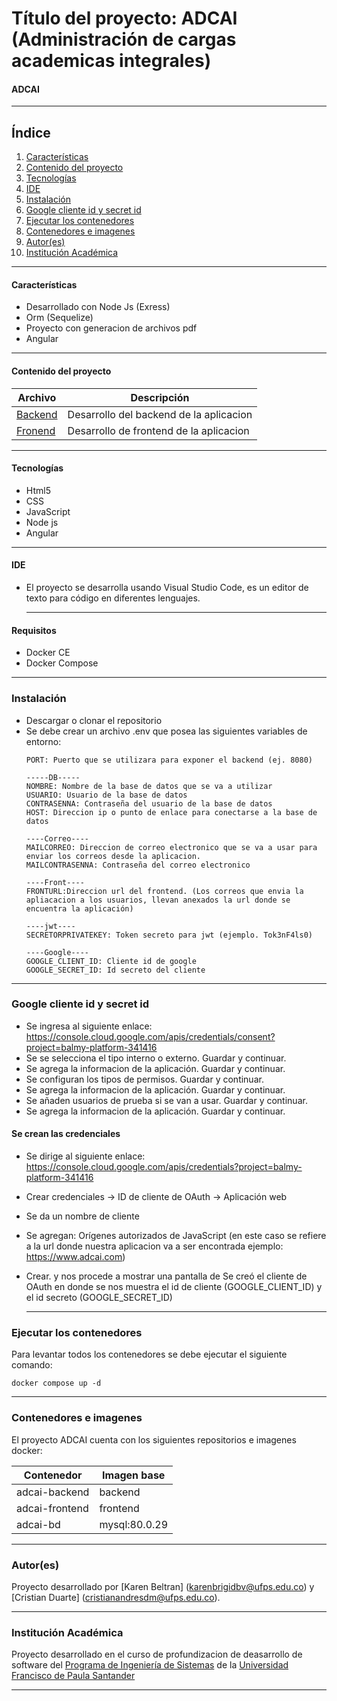 # Título del proyecto: ADCAI (Administración de cargas academicas integrales)

#### ADCAI
***
## Índice
1. [Características](#características)
2. [Contenido del proyecto](#contenido-del-proyecto)
3. [Tecnologías](#tecnologías)
4. [IDE](#ide)
5. [Instalación](#instalación)
6. [Google cliente id y secret id](#google-cliente-id-y-secret-id)
7. [Ejecutar los contenedores](#ejecutar-los-contenedores)
8. [Contenedores e imagenes](#contenedores-e-imagenes)
9. [Autor(es)](#autores)
10. [Institución Académica](#institución-académica)
***


#### Características

  - Desarrollado con Node Js (Exress)
  - Orm (Sequelize)
  - Proyecto con generacion de archivos pdf
  - Angular
***
  #### Contenido del proyecto

| Archivo      | Descripción  |
|--------------|--------------|
| [Backend](https://github.com/CristianDuarteM/ADCAI/tree/develop) | Desarrollo del backend de la aplicacion |
| [Fronend](https://github.com/CristianDuarteM/ADCAI/tree/develop/FrontEnd) | Desarrollo de frontend de la aplicacion|

  
***
#### Tecnologías

  - Html5
  - CSS
  - JavaScript
  - Node js
  - Angular
  
  
  ***
#### IDE

- El proyecto se desarrolla usando Visual Studio Code, es un editor de texto para código en diferentes lenguajes.

  ***
#### Requisitos
- Docker CE
- Docker Compose 

***
### Instalación
- Descargar o clonar el repositorio
- Se debe crear un archivo .env que posea las siguientes variables de entorno: 
  ```
  PORT: Puerto que se utilizara para exponer el backend (ej. 8080)

  -----DB-----
  NOMBRE: Nombre de la base de datos que se va a utilizar
  USUARIO: Usuario de la base de datos
  CONTRASENNA: Contraseña del usuario de la base de datos
  HOST: Direccion ip o punto de enlace para conectarse a la base de datos

  ----Correo----
  MAILCORREO: Direccion de correo electronico que se va a usar para enviar los correos desde la aplicacion.
  MAILCONTRASENNA: Contraseña del correo electronico

  ----Front----
  FRONTURL:Direccion url del frontend. (Los correos que envia la apliacacion a los usuarios, llevan anexados la url donde se encuentra la aplicación)

  ----jwt----
  SECRETORPRIVATEKEY: Token secreto para jwt (ejemplo. Tok3nF4ls0)

  ----Google----
  GOOGLE_CLIENT_ID: Cliente id de google
  GOOGLE_SECRET_ID: Id secreto del cliente
  ```
  
***  
### Google cliente id y secret id
- Se ingresa al siguiente enlace: https://console.cloud.google.com/apis/credentials/consent?project=balmy-platform-341416
- Se se selecciona el tipo interno o externo. Guardar y continuar.
- Se agrega la informacion de la aplicación. Guardar y continuar.
- Se configuran los tipos de permisos. Guardar y continuar.
- Se agrega la informacion de la aplicación. Guardar y continuar.
- Se añaden usuarios de prueba si se van a usar. Guardar y continuar.
- Se agrega la informacion de la aplicación. Guardar y continuar.

#### Se crean las credenciales
- Se dirige al siguiente enlace: https://console.cloud.google.com/apis/credentials?project=balmy-platform-341416
- Crear credenciales -> ID de cliente de OAuth -> Aplicación web
- Se da un nombre de cliente
- Se agregan: Orígenes autorizados de JavaScript (en este caso se refiere a la url donde nuestra aplicacion va a ser encontrada ejemplo: https://www.adcai.com)
- Crear. y nos procede a mostrar una pantalla de Se creó el cliente de OAuth en donde se nos muestra el id de cliente (GOOGLE_CLIENT_ID) y el id secreto (GOOGLE_SECRET_ID)

  ***  
### Ejecutar los contenedores

Para levantar todos los contenedores se debe ejecutar el siguiente comando:

```
docker compose up -d
```

  ***
### Contenedores e imagenes

El proyecto ADCAI cuenta con los siguientes repositorios e imagenes docker:

| Contenedor               | Imagen base  |
| ------------------------ | ------------ |
| adcai-backend            | backend      |
| adcai-frontend           | frontend     |
| adcai-bd                 | mysql:80.0.29|



***
### Autor(es)
Proyecto desarrollado por [Karen Beltran] (<karenbrigidbv@ufps.edu.co>) y [Cristian Duarte] (<cristianandresdm@ufps.edu.co>).


***
### Institución Académica   
Proyecto desarrollado en el curso de profundizacion de deasarrollo de software del  [Programa de Ingeniería de Sistemas] de la [Universidad Francisco de Paula Santander]


   [Programa de Ingeniería de Sistemas]:<https://ingsistemas.cloud.ufps.edu.co/>
   [Universidad Francisco de Paula Santander]:<https://ww2.ufps.edu.co/>
   
   ***
